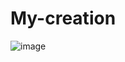# My-creation

![image](https://github.com/CoderSuHang/My-creation/assets/104765251/b25f58f6-7bf2-41a4-92b8-782e3f53a82d)
